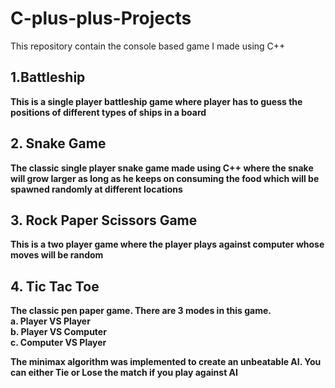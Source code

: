 # C-plus-plus-Projects
This repository contain the console based game I made using C++

<h2>1.Battleship</h2> 
<b>This is a single player battleship game where player has to guess the positions of different types of ships in a board</b>



<h2> 2. Snake Game</h2>
<b>The classic single player snake game made using C++ where the snake will grow larger as long as he keeps on consuming the food which will be spawned randomly at different locations</b>

<h2>3. Rock Paper Scissors Game</h2>
<b>This is a two player game where the player plays against computer whose moves will be random</b>

<h2>4. Tic Tac Toe</h2>
<b>The classic pen paper game. There are 3 modes in this game.</b> <br/>
<b>a. Player VS Player</b> <br/>
<b>b. Player VS Computer</b> <br/>
<b>c. Computer VS Player</b> <br/>

<b>The minimax algorithm was implemented to create an unbeatable AI. You can either Tie or Lose the match if you play against AI</b>

